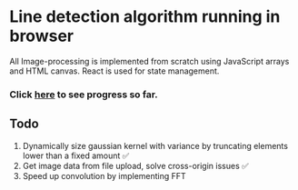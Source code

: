 # Line detection algorithm running in browser 

All Image-processing is implemented from scratch using JavaScript arrays and HTML canvas. React is used for state management. 

### Click [here](https://will-em.github.io/hough-transform/) to see progress so far.

## Todo
1. Dynamically size gaussian kernel with variance by truncating elements lower than a fixed amount :white_check_mark:
2. Get image data from file upload, solve cross-origin issues :white_check_mark:
3. Speed up convolution by implementing FFT
